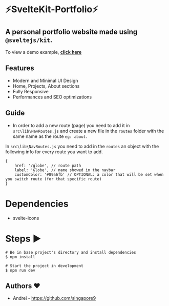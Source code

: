 # ⚡️SvelteKit-Portfolio⚡️

## A personal portfolio website made using `@sveltejs/kit`.


To view a demo example, **[click here](https://iamprofessional.dev/)**

## Features

- Modern and Minimal UI Design
- Home, Projects, About sections
- Fully Responsive
- Performances and SEO optimizations

## Guide

- In order to add a new route (page) you need to add it in `src\lib\NavRoutes.js` and create a new file in the `routes` folder with the same name as the route `eg: about`.

In `src\lib\NavRoutes.js` you need to add in the `routes` an object with the following info for every route you want to add.

    {
    	href: '/globe', // route path
    	label: 'Globe', // name showed in the navbar
    	customColor: '#89a6fb' // OPTIONAL: a color that will be set when you switch route (for that specific route)
    }

# Dependencies

- svelte-icons

# Steps ▶️

```
# Be in base project's directory and install dependencies
$ npm install
```

```
# Start the project in development
$ npm run dev
```

## Authors ❤️

- Andrei - https://github.com/singapore9
